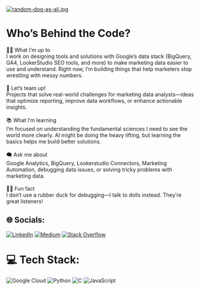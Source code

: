 [![random-dog-as-ali.jpg](https://i.postimg.cc/RVmhsgF7/IMAGE-2024-11-21-19-05-58.jpg)](https://postimg.cc/0rt9rd7j)
# Who’s Behind the Code?
👨‍💻 What I’m up to<br>I work on designing tools and solutions with Google’s data stack (BigQuery, GA4, LookerStudio  SEO tools, and more) to make marketing data easier to use and understand. Right now, I’m building things that help marketers stop wrestling with messy numbers.<br><br>🤝 Let’s team up!<br>Projects that solve real-world challenges for marketing data analysts—ideas that optimize reporting, improve data workflows, or enhance actionable insights.<br><br>📚 What I’m learning<br>I’m focused on understanding the fundamental sciences I need to see the world more clearly. AI might be doing the heavy lifting, but learning the basics helps me build better solutions.<br><br>🗨️ Ask me about<br>Google Analytics, BigQuery, Lookerstudio Connectors, Marketing Automation, debugging data issues, or solving tricky problems with marketing data.<br><br>🦸‍♂️ Fun fact<br>I don’t use a rubber duck for debugging—I talk to dolls instead. They’re great listeners!


## 🌐 Socials:
[![LinkedIn](https://img.shields.io/badge/LinkedIn-%230077B5.svg?logo=linkedin&logoColor=white)](https://linkedin.com/in/ali-iz/) [![Medium](https://img.shields.io/badge/Medium-12100E?logo=medium&logoColor=white)](https://medium.com/@aliiz) [![Stack Overflow](https://img.shields.io/badge/-Stackoverflow-FE7A16?logo=stack-overflow&logoColor=white)](https://stackoverflow.com/users/18380679) 

# 💻 Tech Stack:
![Google Cloud](https://img.shields.io/badge/GoogleCloud-%234285F4.svg?style=plastic&logo=google-cloud&logoColor=white) ![Python](https://img.shields.io/badge/python-3670A0?style=plastic&logo=python&logoColor=ffdd54) ![C](https://img.shields.io/badge/c-%2300599C.svg?style=plastic&logo=c&logoColor=white) ![JavaScript](https://img.shields.io/badge/javascript-%23323330.svg?style=plastic&logo=javascript&logoColor=%23F7DF1E)
